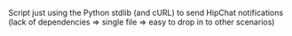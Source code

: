 Script just using the Python stdlib (and cURL) to send HipChat notifications (lack of dependencies => single file => easy to drop in to other scenarios)

